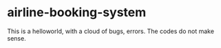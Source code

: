 # airline-booking-system
This is a helloworld, with a cloud of bugs, errors. The codes do not make sense.
